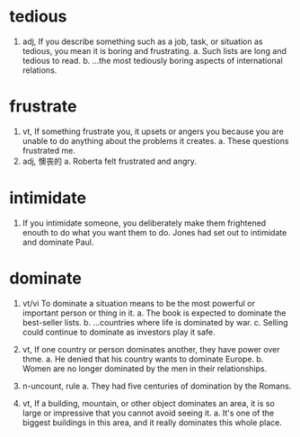 # tedious
1. adj, If you describe something such as a job, task, or situation as tedious, you mean it is boring and frustrating.
    a. Such lists are long and tedious to read.
    b. ...the most tediously boring aspects of international relations.

# frustrate
1. vt, If something frustrate you, it upsets or angers you because you are unable to do anything about the problems it creates.
    a. These questions frustrated me.
2. adj, 懊丧的
    a. Roberta felt frustrated and angry.

# intimidate
1. If you intimidate someone, you deliberately make them frightened enouth to do what you want them to do.
    Jones had set out to intimidate and dominate Paul.

# dominate
1. vt/vi To dominate a situation means to be the most powerful or important person or thing in it.
    a. The book is expected to dominate the best-seller lists.
    b. ...countries where life is dominated by war.
    c. Selling could continue to dominate as investors play it safe.

3. vt, If one country or person dominates another, they have power over thme.
    a. He denied that his country wants to dominate Europe.
    b. Women are no longer dominated by the men in their relationships.

4. n-uncount, rule
    a. They had five centuries of domination by the Romans.

5. vt, If a building, mountain, or other object dominates an area, it is so large or impressive that you cannot avoid seeing it.
    a. It's one of the biggest buildings in this area, and it really dominates this whole place.
